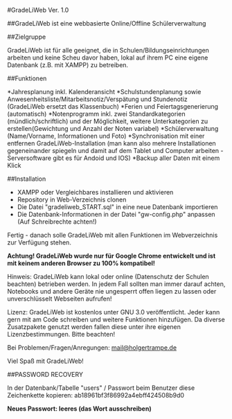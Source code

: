 #GradeLiWeb Ver. 1.0

##GradeLiWeb ist eine webbasierte Online/Offline Schülerverwaltung

##Zielgruppe

GradeLiWeb ist für alle geeignet, die in Schulen/Bildungseinrichtungen arbeiten und keine Scheu davor haben, lokal auf ihrem PC eine eigene Datenbank (z.B. mit XAMPP) zu betreiben.

##Funktionen

*Jahresplanung inkl. Kalenderansicht
*Schulstundenplanung sowie Anwesenheitsliste/Mitarbeitsnotiz/Verspätung und Stundenotiz (GradeLiWeb ersetzt das Klassenbuch)
*Ferien und Feiertagsgenerierung (automatisch)
*Notenprogramm inkl. zwei Standardkategorien (mündlich/schriftlich) und der Möglichkeit, weitere Unterkategorien zu erstellen(Gewichtung und Anzahl der Noten variabel)
*Schülerverwaltung (Name/Vorname, Informationen und Foto)
*Synchronisation mit einer entfernen GradeLiWeb-Installation (man kann also mehrere Installationen gegeneinander spiegeln und damit auf dem Tablet und Computer arbeiten - Serversoftware gibt es für Andoid und IOS)
*Backup aller Daten mit einem Klick

##Installation

- XAMPP oder Vergleichbares installieren und aktivieren
- Repository in Web-Verzeichnis clonen
- Die Datei "gradeliweb_START.sql" in eine neue Datenbank importieren
- Die Datenbank-Informationen in der Datei "gw-config.php" anpassen (Auf Schreibrechte achten!)

Fertig - danach solle GradeLiWeb mit allen Funktionen im Webverzeichnis zur Verfügung stehen.

**Achtung! GradeLiWeb wurde nur für Google Chrome entwickelt und ist mit keinem anderen Browser zu 100% kompatibel!**

Hinweis: GradeLiWeb kann lokal oder online (Datenschutz der Schulen beachten) betrieben werden. In jedem Fall sollten man immer darauf achten, Notebooks und andere Geräte nie ungesperrt offen liegen zu lassen oder unverschlüsselt Webseiten aufrufen!


Lizenz: GradeLiWeb ist kostenlos unter GNU 3.0 veröffentlicht. Jeder kann gern mit am Code schreiben und weitere Funktionen hinzufügen. Da diverse Zusatzpakete genutzt werden fallen diese unter ihre eigenen Lizenzbestimmungen. Bitte beachten!

Bei Problemen/Fragen/Anregungen: mail@holgertrampe.de

Viel Spaß mit GradeLiWeb!



##PASSWORD RECOVERY

In der Datenbank/Tabelle "users" / Passwort beim Benutzer diese Zeichenkette kopieren: ab18961bf3f86992a4ebff424508b9d0

**Neues Passwort: leeres (das Wort ausschreiben)**
